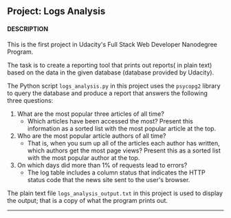 ## Project: Logs Analysis

#### DESCRIPTION
This is the first project in Udacity's Full Stack Web Developer Nanodegree Program.

The task is to create a reporting tool that prints out reports( in plain text) based on the data in the given database (database provided by Udacity).

The Python script `logs_analysis.py` in this project uses the `psycopg2` library to query the database and produce a report that answers the following three questions:

1. What are the most popular three articles of all time?
    * Which articles have been accessed the most? Present this information as a sorted list with the most popular article at the top.
2. Who are the most popular article authors of all time?
    * That is, when you sum up all of the articles each author has written, which authors get the most page views? Present this as a sorted list with the most popular author at the top.
3. On which days did more than 1% of requests lead to errors?
    * The log table includes a column status that indicates the HTTP status code that the news site sent to the user's browser.

The plain text file `logs_analysis_output.txt` in this project is used to display the output; that is a copy of what the program prints out.

---